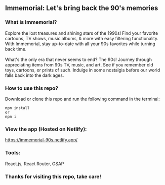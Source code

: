## Immemorial: Let's bring back the 90's memories

### What is Immemorial?

Explore the lost treasures and shining stars of the 1990s! Find your favorite cartoons, TV shows, music albums, & more with easy filtering functionality. With Immemorial, stay up-to-date with all your 90s favorites while turning back time.
<br/>
<br/>
What's the only era that never seems to end? The 90s! Journey through appreciating items from 90s TV, music, and art. See if you remember old toys, cartoons, or prints of such. Indulge in some nostalgia before our world falls back into the dark ages.

### How to use this repo?

Download or clone this repo and run the following command in the terminal:

```
npm install
or
npm i
```

### View the app (Hosted on Netlify):

https://immemorial-90s.netlify.app/

### Tools:

React.js, React Router, GSAP

### Thanks for visiting this repo, take care!
